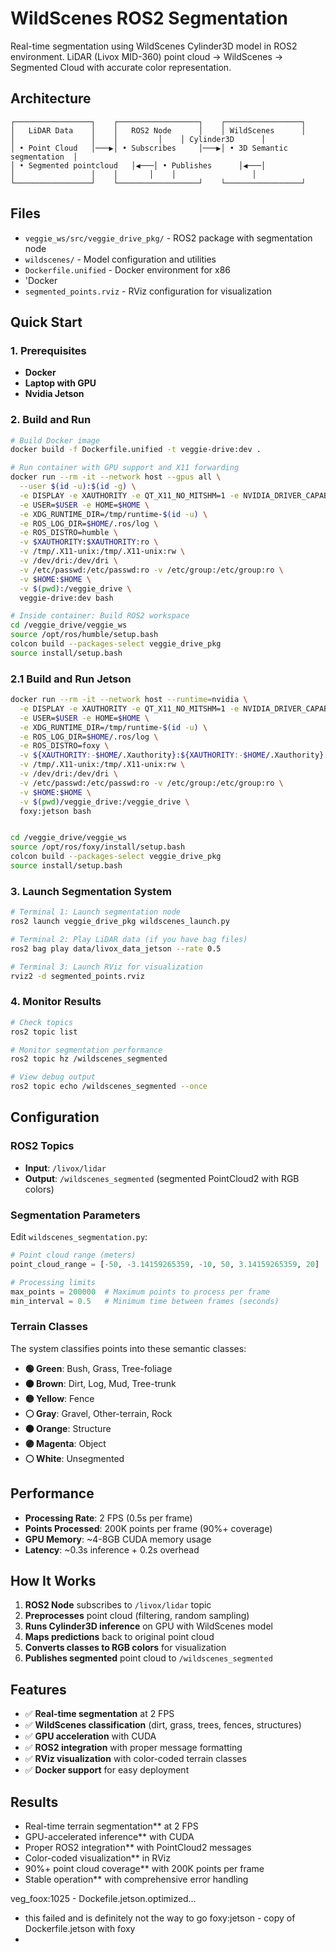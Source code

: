 # WildScenes ROS2 Segmentation
Real-time segmentation using WildScenes Cylinder3D model in ROS2 environment. LiDAR (Livox MID-360) point cloud → WildScenes → Segmented Cloud with accurate color representation.

## Architecture

```
┌─────────────────┐    ┌──────────────────┐    ┌─────────────────┐
│   LiDAR Data    │    │   ROS2 Node      │    │ WildScenes      │
│                 │    │         │    │ Cylinder3D      │
│ • Point Cloud   │───▶│ • Subscribes     │───▶│ • 3D Semantic segmentation  │
│ • Segmented pointcloud   │◀───│ • Publishes      │◀───│ 
│                 │    │       │    │                 │
└─────────────────┘    └──────────────────┘    └─────────────────┘
```

## Files
- `veggie_ws/src/veggie_drive_pkg/` - ROS2 package with segmentation node
- `wildscenes/` - Model configuration and utilities
- `Dockerfile.unified` - Docker environment for x86
- 'Docker 
- `segmented_points.rviz` - RViz configuration for visualization

## Quick Start

### 1. Prerequisites

- **Docker**
- **Laptop with GPU**
- **Nvidia Jetson**

### 2. Build and Run

```bash
# Build Docker image
docker build -f Dockerfile.unified -t veggie-drive:dev .

# Run container with GPU support and X11 forwarding
docker run --rm -it --network host --gpus all \
  --user $(id -u):$(id -g) \
  -e DISPLAY -e XAUTHORITY -e QT_X11_NO_MITSHM=1 -e NVIDIA_DRIVER_CAPABILITIES=all \
  -e USER=$USER -e HOME=$HOME \
  -e XDG_RUNTIME_DIR=/tmp/runtime-$(id -u) \
  -e ROS_LOG_DIR=$HOME/.ros/log \
  -e ROS_DISTRO=humble \
  -v $XAUTHORITY:$XAUTHORITY:ro \
  -v /tmp/.X11-unix:/tmp/.X11-unix:rw \
  -v /dev/dri:/dev/dri \
  -v /etc/passwd:/etc/passwd:ro -v /etc/group:/etc/group:ro \
  -v $HOME:$HOME \
  -v $(pwd):/veggie_drive \
  veggie-drive:dev bash

# Inside container: Build ROS2 workspace
cd /veggie_drive/veggie_ws
source /opt/ros/humble/setup.bash
colcon build --packages-select veggie_drive_pkg
source install/setup.bash
```

### 2.1 Build and Run Jetson
```bash
docker run --rm -it --network host --runtime=nvidia \
  -e DISPLAY -e XAUTHORITY -e QT_X11_NO_MITSHM=1 -e NVIDIA_DRIVER_CAPABILITIES=all \
  -e USER=$USER -e HOME=$HOME \
  -e XDG_RUNTIME_DIR=/tmp/runtime-$(id -u) \
  -e ROS_LOG_DIR=$HOME/.ros/log \
  -e ROS_DISTRO=foxy \
  -v ${XAUTHORITY:-$HOME/.Xauthority}:${XAUTHORITY:-$HOME/.Xauthority}:ro \
  -v /tmp/.X11-unix:/tmp/.X11-unix:rw \
  -v /dev/dri:/dev/dri \
  -v /etc/passwd:/etc/passwd:ro -v /etc/group:/etc/group:ro \
  -v $HOME:$HOME \
  -v $(pwd)/veggie_drive:/veggie_drive \
  foxy:jetson bash


cd /veggie_drive/veggie_ws
source /opt/ros/foxy/install/setup.bash
colcon build --packages-select veggie_drive_pkg
source install/setup.bash

```

### 3. Launch Segmentation System

```bash
# Terminal 1: Launch segmentation node
ros2 launch veggie_drive_pkg wildscenes_launch.py

# Terminal 2: Play LiDAR data (if you have bag files)
ros2 bag play data/livox_data_jetson --rate 0.5

# Terminal 3: Launch RViz for visualization
rviz2 -d segmented_points.rviz
```

### 4. Monitor Results

```bash
# Check topics
ros2 topic list

# Monitor segmentation performance
ros2 topic hz /wildscenes_segmented

# View debug output
ros2 topic echo /wildscenes_segmented --once
```

## Configuration

### ROS2 Topics

- **Input**: `/livox/lidar`
- **Output**: `/wildscenes_segmented` (segmented PointCloud2 with RGB colors)

### Segmentation Parameters

Edit `wildscenes_segmentation.py`:

```python
# Point cloud range (meters)
point_cloud_range = [-50, -3.14159265359, -10, 50, 3.14159265359, 20]

# Processing limits
max_points = 200000  # Maximum points to process per frame
min_interval = 0.5   # Minimum time between frames (seconds)
```

### Terrain Classes

The system classifies points into these semantic classes:

- **🟢 Green**: Bush, Grass, Tree-foliage
- **🟤 Brown**: Dirt, Log, Mud, Tree-trunk  
- **🟡 Yellow**: Fence
- **⚪ Gray**: Gravel, Other-terrain, Rock
- **🟠 Orange**: Structure
- **🟣 Magenta**: Object
- **⚪ White**: Unsegmented

## Performance

- **Processing Rate**: 2 FPS (0.5s per frame)
- **Points Processed**: 200K points per frame (90%+ coverage)
- **GPU Memory**: ~4-8GB CUDA memory usage
- **Latency**: ~0.3s inference + 0.2s overhead

## How It Works

1. **ROS2 Node** subscribes to `/livox/lidar` topic
2. **Preprocesses** point cloud (filtering, random sampling)
3. **Runs Cylinder3D inference** on GPU with WildScenes model
4. **Maps predictions** back to original point cloud
5. **Converts classes to RGB colors** for visualization
6. **Publishes segmented** point cloud to `/wildscenes_segmented`

## Features

- ✅ **Real-time segmentation** at 2 FPS
- ✅ **WildScenes classification** (dirt, grass, trees, fences, structures)
- ✅ **GPU acceleration** with CUDA
- ✅ **ROS2 integration** with proper message formatting
- ✅ **RViz visualization** with color-coded terrain classes
- ✅ **Docker support** for easy deployment





## Results
- Real-time terrain segmentation** at 2 FPS
- GPU-accelerated inference** with CUDA
- Proper ROS2 integration** with PointCloud2 messages
- Color-coded visualization** in RViz
- 90%+ point cloud coverage** with 200K points per frame
- Stable operation** with comprehensive error handling



veg_foox:1025 - Dockefile.jetson.optimized... 
  - this failed and is definitely not the way to go
foxy:jetson - copy of Dockerfile.jetson with foxy 
  - 
